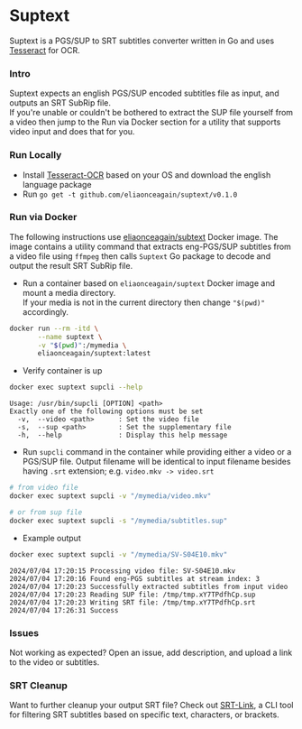 # Suptext
Suptext is a PGS/SUP to SRT subtitles converter written in Go and uses
[Tesseract](https://github.com/tesseract-ocr/tesseract) for OCR.

### Intro
Suptext expects an english PGS/SUP encoded subtitles file as input, and outputs an SRT SubRip file.  
If you're unable or couldn't be bothered to extract the SUP file yourself from a video then jump to the 
Run via Docker section for a utility that supports video input and does that for you.

### Run Locally
- Install [Tesseract-OCR](https://github.com/tesseract-ocr/tessdoc/blob/main/Installation.md) based on your
OS and download the english language package 
- Run `go get -t github.com/eliaonceagain/suptext/v0.1.0`

### Run via Docker
The following instructions use [eliaonceagain/subtext](https://hub.docker.com/r/eliaonceagain/suptext/tags) Docker image.
The image contains a utility command that extracts eng-PGS/SUP subtitles from a video file using `ffmpeg` 
then calls `Suptext` Go package to decode and output the result SRT SubRip file.

- Run a container based on `eliaonceagain/suptext` Docker image and mount a media directory.  
If your media is not in the current directory then change `"$(pwd)"` accordingly.
```bash
docker run --rm -itd \
       --name suptext \
       -v "$(pwd)":/mymedia \
       eliaonceagain/suptext:latest
```
- Verify container is up
```bash
docker exec suptext supcli --help
```
```text
Usage: /usr/bin/supcli [OPTION] <path>
Exactly one of the following options must be set
  -v,  --video <path>      : Set the video file
  -s,  --sup <path>        : Set the supplementary file
  -h,  --help              : Display this help message
```
- Run `supcli` command in the container while providing either a video or a PGS/SUP file. 
Output filename will be identical to input filename besides having `.srt` extension; e.g. `video.mkv -> video.srt` 
```bash
# from video file
docker exec suptext supcli -v "/mymedia/video.mkv"

# or from sup file
docker exec suptext supcli -s "/mymedia/subtitles.sup"
```
- Example output
```bash
docker exec suptext supcli -v "/mymedia/SV-S04E10.mkv"
```
```text
2024/07/04 17:20:15 Processing video file: SV-S04E10.mkv
2024/07/04 17:20:16 Found eng-PGS subtitles at stream index: 3
2024/07/04 17:20:23 Successfully extracted subtitles from input video
2024/07/04 17:20:23 Reading SUP file: /tmp/tmp.xY7TPdfhCp.sup
2024/07/04 17:20:23 Writing SRT file: /tmp/tmp.xY7TPdfhCp.srt
2024/07/04 17:26:31 Success
```
### Issues
Not working as expected? Open an issue, add description, and upload a link to the video or subtitles.

### SRT Cleanup
Want to further cleanup your output SRT file? Check out [SRT-Link](https://github.com/EliaOnceAgain/SRT-Link), a CLI tool for filtering SRT subtitles based on 
specific text, characters, or brackets.
